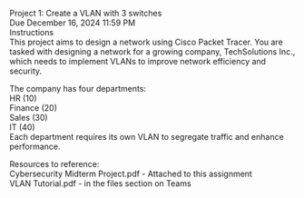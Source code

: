 Project 1: Create a VLAN with 3 switches  
Due December 16, 2024 11:59 PM  
Instructions  
This project aims to design a network using Cisco Packet Tracer. 
You are tasked with designing a network for a growing company, TechSolutions Inc., which needs to implement VLANs to improve network efficiency and security. 

The company has four departments:  
HR (10)  
Finance (20)  
Sales (30)  
IT (40)  
Each department requires its own VLAN to segregate traffic and enhance performance.

Resources to reference:  
Cybersecurity Midterm Project.pdf - Attached to this assignment  
VLAN Tutorial.pdf - in the files section on Teams
